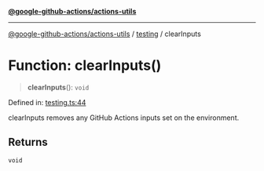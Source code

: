[**@google-github-actions/actions-utils**](../../README.md)

***

[@google-github-actions/actions-utils](../../modules.md) / [testing](../README.md) / clearInputs

# Function: clearInputs()

> **clearInputs**(): `void`

Defined in: [testing.ts:44](https://github.com/google-github-actions/actions-utils/blob/main/src/testing.ts#L44)

clearInputs removes any GitHub Actions inputs set on the environment.

## Returns

`void`
